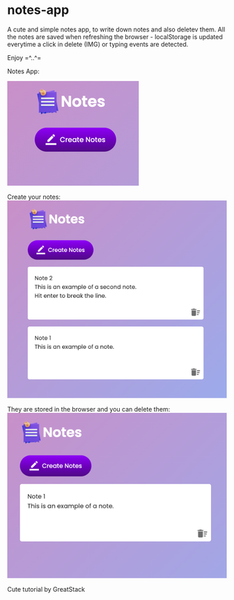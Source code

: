 # notes-app

A cute and simple notes app, to write down notes and also deletev them. All the notes are saved when refreshing the browser - localStorage is updated everytime a click in delete (IMG) or typing events are detected.

Enjoy =^..^=
  
 Notes App:
 
 ![Example Image](/images/notes-app.png)

 Create your notes:
 ![Example Image](/images/create-store-notes.png)

 They are stored in the browser and you can delete them:
 ![Example Image](/images/delete-notes.png)


 Cute tutorial by GreatStack

